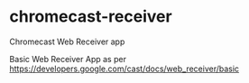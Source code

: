 # chromecast-receiver
Chromecast Web Receiver app

Basic Web Receiver App as per https://developers.google.com/cast/docs/web_receiver/basic
